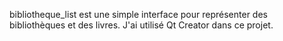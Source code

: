 bibliotheque_list est une simple interface pour représenter des bibliothèques et des livres.
J'ai utilisé Qt Creator dans ce projet.
